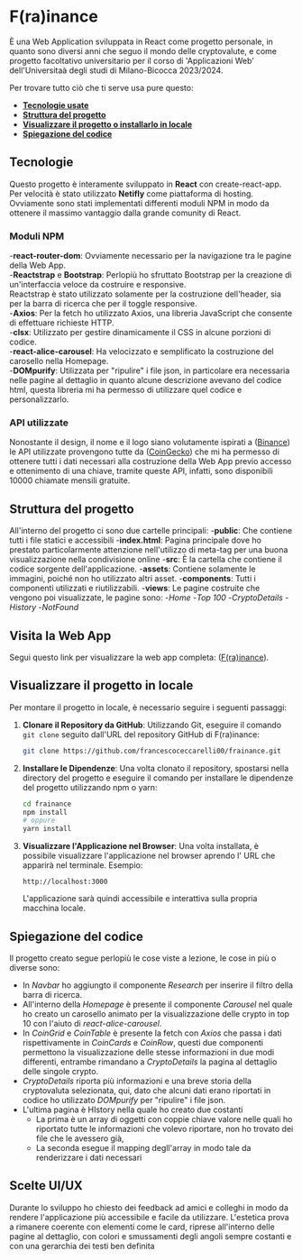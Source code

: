 # F(ra)inance
È una Web Application sviluppata in React come progetto personale, in quanto sono diversi anni che seguo il mondo delle cryptovalute, e come progetto facoltativo universitario per il corso di 'Applicazioni Web' dell'Universitaà degli studi di Milano-Bicocca 2023/2024.

Per trovare tutto ciò che ti serve usa pure questo:
- [**Tecnologie usate**](#tecnologie)
- [**Struttura del progetto**](#struttura-del-progetto)
- [**Visualizzare il progetto o installarlo in locale**](#visita-la-web-app)
- [**Spiegazione del codice**](#spiegazione-del-codice)

## Tecnologie

Questo progetto è interamente sviluppato in **React** con create-react-app.  
Per velocità è stato utilizzato **Netifly** come piattaforma di hosting.
Ovviamente sono stati implementati differenti moduli NPM in modo da ottenere il massimo vantaggio dalla grande comunity di React.  

### Moduli NPM

-**react-router-dom**: Ovviamente necessario per la navigazione tra le pagine della Web App.  
-**Reactstrap** e **Bootstrap**: Perlopiù ho sfruttato Bootstrap per la creazione di un'interfaccia veloce da costruire e responsive.  
Reactstrap è stato utilizzato solamente per la costruzione dell'header, sia per la barra di ricerca che per il toggle responsive.  
-**Axios**: Per la fetch ho utilizzato Axios, una libreria JavaScript che consente di effettuare richieste HTTP.  
-**clsx**: Utilizzato per gestire dinamicamente il CSS in alcune porzioni di codice.  
-**react-alice-carousel**: Ha velocizzato e semplificato la costruzione del carosello nella Homepage.  
-**DOMpurify**: Utilizzata per "ripulire" i file json, in particolare era necessaria nelle pagine al dettaglio in quanto alcune descrizione avevano del codice html, questa libreria mi ha permesso di utilizzare quel codice e personalizzarlo.

### API utilizzate

Nonostante il design, il nome e il logo siano volutamente ispirati a ([Binance](https://www.binance.com/it)) le API utilizzate provengono tutte da ([CoinGecko](https://www.coingecko.com/)) che mi ha permesso di ottenere tutti i dati necessari alla costruzione della Web App previo accesso e ottenimento di una chiave, tramite queste API, infatti, sono disponibili 10000 chiamate mensili gratuite.

## Struttura del progetto

All'interno del progetto ci sono due cartelle principali:
-**public**: Che contiene tutti i file statici e accessibili
    -**index.html**: Pagina principale dove ho prestato particolarmente attenzione nell'utilizzo di meta-tag per una buona visualizzazione nella condivisione online
-**src**: È la cartella che contiene il codice sorgente dell'applicazione.
    -**assets**: Contiene solamente le immagini, poiché non ho utilizzato altri asset.
    -**components**: Tutti i componenti utilizzati e riutilizzabili.
    -**views**: Le pagine costruite che vengono poi visualizzate, le pagine sono:
        -*Home*
        -*Top 100*
            -*CryptoDetails*
        -*History*
        -*NotFound*

## Visita la Web App

Segui questo link per visualizzare la web app completa: ([F(ra)inance](https://frainance.netlify.app/)).

## Visualizzare il progetto in locale

Per montare il progetto in locale, è necessario seguire i seguenti passaggi:

1. **Clonare il Repository da GitHub**: Utilizzando Git, eseguire il comando `git clone` seguito dall'URL del repository GitHub di F(ra)inance:

   ```bash
   git clone https://github.com/francescoceccarelli00/frainance.git
   ```

2. **Installare le Dipendenze**: Una volta clonato il repository, spostarsi nella directory del progetto e eseguire il comando per installare le dipendenze del progetto utilizzando npm o yarn:

   ```bash
   cd frainance
   npm install
   # oppure
   yarn install
   ```

3. **Visualizzare l'Applicazione nel Browser**: Una volta installata, è possibile visualizzare l'applicazione nel browser aprendo l' URL che apparirà nel terminale. Esempio:

   ```
   http://localhost:3000
   ```

   L'applicazione sarà quindi accessibile e interattiva sulla propria macchina locale.

## Spiegazione del codice

Il progetto creato segue perlopiù le cose viste a lezione, le cose in più o diverse sono:

- In *Navbar* ho aggiungto il componente *Research* per inserire il filtro della barra di ricerca.
- All'interno della *Homepage* è presente il componente *Carousel* nel quale ho creato un carosello animato per la visualizzazione delle crypto in top 10 con l'aiuto di *react-alice-carousel*.
- In *CoinGrid* e *CoinTable* è presente la fetch con *Axios* che passa i dati rispettivamente in *CoinCards* e *CoinRow*, questi due componenti permettono la visualizzazione delle stesse informazioni in due modi differenti, entrambe rimandano a *CryptoDetails* la pagina al dettaglio delle singole crypto.
- *CryptoDetails* riporta più informazioni e una breve storia della cryptovaluta selezionata, qui, dato che alcuni dati erano riportati in codice ho utilizzato *DOMpurify* per "ripulire" i file json.
- L'ultima pagina è HIstory nella quale ho creato due costanti 
    - La prima è un array di oggetti con coppie chiave valore nelle quali ho riportato tutte le informazioni che volevo riportare, non ho trovato dei file che le avessero già,
    - La seconda esegue il mapping degll'array in modo tale da renderizzare i dati necessari

## Scelte UI/UX

Durante lo sviluppo ho chiesto dei feedback ad amici e colleghi in modo da rendere l'applicazione più accessibile e facile da utilizzare.
L'estetica prova a rimanere coerente con elementi come le card, riprese all'interno delle pagine al dettaglio, con colori e smussamenti degli angoli sempre costanti e con una gerarchia dei testi ben definita
